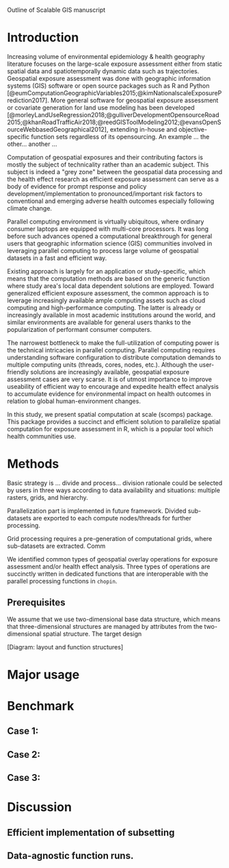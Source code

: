 Outline of Scalable GIS manuscript

# Introduction
Increasing volume of environmental epidemiology & health geography literature focuses on the large-scale exposure assessment either from static spatial data and spatiotemporally dynamic data such as trajectories.
Geospatial exposure assessment was done with geographic information systems (GIS) software or open source packages such as R and Python [@eumComputationGeographicVariables2015;@kimNationalscaleExposurePrediction2017]. More general software for geospatial exposure assessment or covariate generation for land use modeling has been developed [@morleyLandUseRegression2018;@gulliverDevelopmentOpensourceRoad2015;@khanRoadTrafficAir2018;@reedGISToolModeling2012;@evansOpenSourceWebbasedGeographical2012], extending in-house and objective-specific function sets regardless of its opensourcing. An example … the other… another ... 


Computation of geospatial exposures and their contributing factors is mostly the subject of technicality rather than an academic subject. 
This subject is indeed a "grey zone" between the geospatial data processing and the health effect research as efficient exposure assessment can serve as a body of evidence for prompt response and policy development/implementation to pronounced/important risk factors to conventional and emerging adverse health outcomes especially following climate change.

Parallel computing environment is virtually ubiquitous, where ordinary consumer laptops are equipped with multi-core processors. It was long before such advances opened a computational breakthrough for general users that geographic information science (GIS) communities involved in leveraging parallel computing to process large volume of geospatial datasets in a fast and efficient way.

Existing approach is largely for an application or study-specific, which means that the computation methods are based on the generic function where study area's local data dependent solutions are employed. Toward generalized efficient exposure assessment, the common approach is to leverage increasingly available ample computing assets such as cloud computing and high-performance computing. The latter is already or increasingly available in most academic institutions around the world, and similar environments are available for general users thanks to the popularization of performant consumer computers. 

The narrowest bottleneck to make the full-utilization of computing power is the technical intricacies in parallel computing. Parallel computing requires understanding software configuration to distribute computation demands to multiple computing units (threads, cores, nodes, etc.). Although the user-friendly solutions are increasingly available, geospatial exposure assessment cases are very scarse. It is of utmost importance to improve useability of efficient way to encourage and expedite health effect analysis to accumulate evidence for environmental impact on health outcomes in relation to global human-environment changes.

In this study, we present spatial computation at scale (scomps) package. This package provides a succinct and efficient solution to parallelize spatial computation for exposure assessment in R, which is a popular tool which health communities use.

# Methods

Basic strategy is … divide and process… division rationale could be selected by users in three ways according to data availability and situations: multiple rasters, grids, and hierarchy.

Parallelization part is implemented in future framework. Divided sub-datasets are exported to each compute nodes/threads for further processing.

Grid processing requires a pre-generation of computational grids, where sub-datasets are extracted. Comm

We identified common types of geospatial overlay operations for exposure assessment and/or health effect analysis. Three types of operations are succinctly written in dedicated functions that are interoperable with the parallel processing functions in `chopin`.

## Prerequisites
We assume that we use two-dimensional base data structure, which means that three-dimensional structures are managed by attributes from the two-dimensional spatial structure.
The target design 

[Diagram: layout and function structures]


# Major usage


# Benchmark
## Case 1:

## Case 2:


## Case 3:


# Discussion
## Efficient implementation of subsetting

## Data-agnostic function runs.





